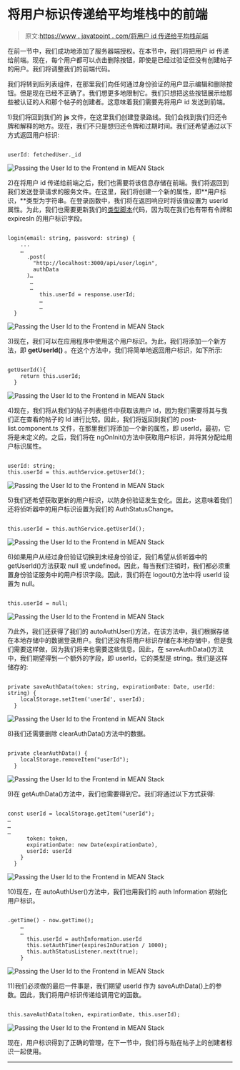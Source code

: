 # 将用户标识传递给平均堆栈中的前端

> 原文:[https://www . javatpoint . com/将用户 id 传递给平均栈前端](https://www.javatpoint.com/passing-the-user-id-to-the-frontend-in-mean-stack)

在前一节中，我们成功地添加了服务器端授权。在本节中，我们将把用户 id 传递给前端。现在，每个用户都可以点击删除按钮，即使是已经过验证但没有创建帖子的用户。我们将调整我们的前端代码。

我们将转到后列表组件，在那里我们向任何通过身份验证的用户显示编辑和删除按钮。但是现在已经不正确了。我们想更多地限制它。我们只想把这些按钮展示给那些被认证的人和那个帖子的创建者。这意味着我们需要先将用户 id 发送到前端。

1)我们将回到我们的 **js** 文件，在这里我们创建登录路线。我们会找到我们归还令牌和解释的地方。现在，我们不只是想归还令牌和过期时间。我们还希望通过以下方式返回用户标识:

```

userId: fetchedUser._id

```

![Passing the User Id to the Frontend in MEAN Stack](../Images/dd263a84ebc2304ccb15ceaadecc8dee.png)

2)在将用户 id 传递给前端之后，我们也需要将该信息存储在前端。我们将返回到我们发送登录请求的服务文件。在这里，我们将创建一个新的属性，即**用户标识，**类型为字符串。在登录函数中，我们将在返回响应时将该值设置为 userId 属性。为此，我们也需要更新我们的[类型脚本](https://www.javatpoint.com/typescript-tutorial)代码，因为现在我们也有带有令牌和 expiresIn 的用户标识字段。

```

login(email: string, password: string) {
    ...
    …
      .post(
        "http://localhost:3000/api/user/login",
        authData
      )…
       …
       …
          this.userId = response.userId;
          …
          …
  }

```

![Passing the User Id to the Frontend in MEAN Stack](../Images/e2b6acff652933c935bbe038717c32ab.png)

3)现在，我们可以在应用程序中使用这个用户标识。为此，我们将添加一个新方法，即 **getUserId()** 。在这个方法中，我们将简单地返回用户标识，如下所示:

```

getUserId(){
    return this.userId;
  }

```

![Passing the User Id to the Frontend in MEAN Stack](../Images/d81525393e2ae73340d743c49661a3c0.png)

4)现在，我们将从我们的帖子列表组件中获取该用户 Id，因为我们需要将其与我们正在查看的帖子的 Id 进行比较。因此，我们将返回到我们的 post-list.component.ts 文件，在那里我们将添加一个新的属性，即 userId，最初，它将是未定义的。之后，我们将在 ngOnInit()方法中获取用户标识，并将其分配给用户标识属性。

```

userId: string;
this.userId = this.authService.getUserId();

```

![Passing the User Id to the Frontend in MEAN Stack](../Images/dc94ae48c6c9a5ac929f45736eca5f83.png)

5)我们还希望获取更新的用户标识，以防身份验证发生变化。因此，这意味着我们还将侦听器中的用户标识设置为我们的 AuthStatusChange。

```

this.userId = this.authService.getUserId();

```

![Passing the User Id to the Frontend in MEAN Stack](../Images/bb14e89e055266a5ec11f08a1cad900a.png)

6)如果用户从经过身份验证切换到未经身份验证，我们希望从侦听器中的 getUserId()方法获取 null 或 undefined。因此，每当我们注销时，我们都必须重置身份验证服务中的用户标识字段。因此，我们将在 logout()方法中将 userId 设置为 null。

```

this.userId = null;

```

![Passing the User Id to the Frontend in MEAN Stack](../Images/a78c3261395c16e1c049d79d252e9013.png)

7)此外，我们还获得了我们的 autoAuthUser()方法，在该方法中，我们根据存储在本地存储中的数据登录用户。我们还没有将用户标识存储在本地存储中，但是我们需要这样做，因为我们将来也需要这些信息。因此，在 saveAuthData()方法中，我们期望得到一个额外的字段，即 userId，它的类型是 string。我们是这样储存的:

```

private saveAuthData(token: string, expirationDate: Date, userId: string) {
    localStorage.setItem('userId', userId);
  }

```

![Passing the User Id to the Frontend in MEAN Stack](../Images/06a30f66fc513445f439f2a7fb4edb6b.png)

8)我们还需要删除 clearAuthData()方法中的数据。

```

private clearAuthData() {
    localStorage.removeItem("userId");
  }

```

![Passing the User Id to the Frontend in MEAN Stack](../Images/0a9e6d94d263cd8b452dba22a1d38c64.png)

9)在 getAuthData()方法中，我们也需要得到它。我们将通过以下方式获得:

```

const userId = localStorage.getItem("userId");
…
…
…
      token: token,
      expirationDate: new Date(expirationDate),
      userId: userId
    }
  }

```

![Passing the User Id to the Frontend in MEAN Stack](../Images/3e25fc2d66aded5834837e4793cd08e8.png)

10)现在，在 autoAuthUser()方法中，我们也用我们的 auth Information 初始化用户标识。

```

.getTime() - now.getTime();
    …
    …
      this.userId = authInformation.userId
      this.setAuthTimer(expiresInDuration / 1000);
      this.authStatusListener.next(true);
    }

```

![Passing the User Id to the Frontend in MEAN Stack](../Images/8d034d766d973be37748dac1b74c12b5.png)

11)我们必须做的最后一件事是，我们期望 userId 作为 saveAuthData()上的参数。因此，我们将用户标识传递给调用它的函数。

```

this.saveAuthData(token, expirationDate, this.userId);

```

![Passing the User Id to the Frontend in MEAN Stack](../Images/2dddcf09e358974ef4645a4025e6500e.png)

现在，用户标识得到了正确的管理，在下一节中，我们将与贴在帖子上的创建者标识一起使用。

* * *